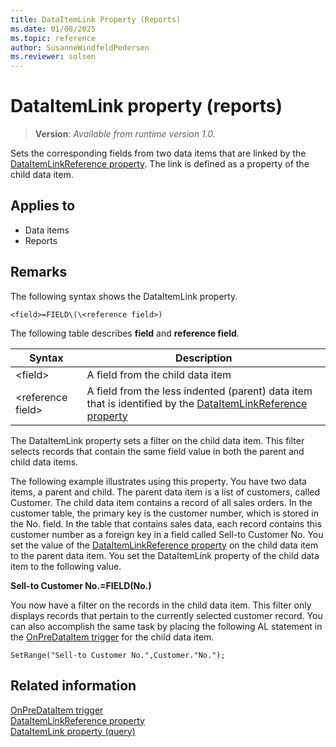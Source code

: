 ```yaml
---
title: DataItemLink Property (Reports)
ms.date: 01/08/2025
ms.topic: reference
author: SusanneWindfeldPedersen
ms.reviewer: solsen
---
```


# DataItemLink property (reports)

> **Version**: _Available from runtime version 1.0._

Sets the corresponding fields from two data items that are linked by the [DataItemLinkReference property](./devenv-dataitemlinkreference-property.md). The link is defined as a property of the child data item.  
  
## Applies to  
  
- Data items  
- Reports  
  
## Remarks

The following syntax shows the DataItemLink property.  
  
`<field>=FIELD\(\<reference field>)`
  
The following table describes **field** and **reference field**.  
  
|Syntax|Description|  
|------------|-----------------|  
|\<field>|A field from the child data item|  
|\<reference field>|A field from the less indented (parent) data item that is identified by the [DataItemLinkReference property](./devenv-dataitemlinkreference-property.md)|  
  
The DataItemLink property sets a filter on the child data item. This filter selects records that contain the same field value in both the parent and child data items. 
  
The following example illustrates using this property. You have two data items, a parent and child. The parent data item is a list of customers, called Customer. The child data item contains a record of all sales orders. In the customer table, the primary key is the customer number, which is stored in the No. field. In the table that contains sales data, each record contains this customer number as a foreign key in a field called Sell-to Customer No. You set the value of the [DataItemLinkReference property](./devenv-dataitemlinkreference-property.md) on the child data item to the parent data item. You set the DataItemLink property of the child data item to the following value.  
  
**Sell-to Customer No.=FIELD(No.)**  
  
You now have a filter on the records in the child data item. This filter only displays records that pertain to the currently selected customer record. You can also accomplish the same task by placing the following AL statement in the [OnPreDataItem trigger](../triggers-auto/reportdataitem/devenv-onpredataitem-reportdataitem-trigger.md) for the child data item.  
  
```AL
SetRange("Sell-to Customer No.",Customer."No.");  
```  
  
## Related information

[OnPreDataItem trigger](../triggers-auto/reportdataitem/devenv-onpredataitem-reportdataitem-trigger.md)   
[DataItemLinkReference property](./devenv-dataitemlinkreference-property.md)   
[DataItemLink property (query)](devenv-dataitemlink-query-property.md)